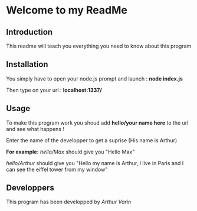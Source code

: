 # Welcome to my ReadMe
## Introduction
This readme will teach you everything you need to know about this program

## Installation
You simply have to open your node.js prompt and launch : **node index.js**


Then type on your url : **localhost:1337/**

## Usage
To make this program work you shoud add **hello/your name here** to the url and see what happens !


Enter the name of the developper to get a suprise (His name is Arthur)

**For example:**
_hello/Max_ should give you "Hello Max"


_hello/Arthur_ should give you "Hello my name is Arthur, I live in Paris and I can see the eiffel tower from my window"

## Developpers
This program has been developped by _Arthur Varin_